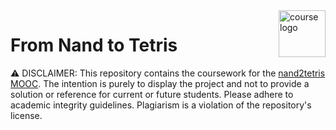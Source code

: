 
<img align="right" height="75" src="static/course_logo.avif" alt="course logo">

# From Nand to Tetris

⚠️  DISCLAIMER: This repository contains the coursework for the [nand2tetris MOOC](https://www.nand2tetris.org/). The intention is purely to display the project and not to provide a solution or reference for current or future students. Please adhere to academic integrity guidelines. Plagiarism is a violation of the repository's license.



